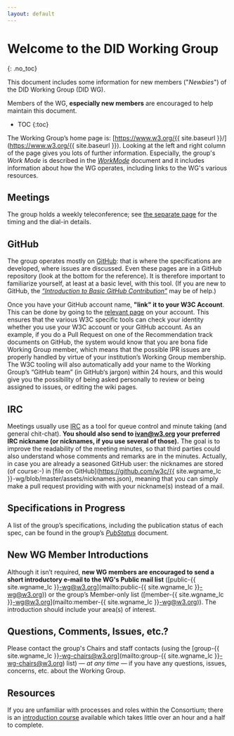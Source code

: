 ```yaml
---
layout: default
---
```

# Welcome to the DID Working Group
{: .no_toc}

This document includes some information for new members ("*Newbies*") of the DID Working Group (DID WG).

Members of the WG, **especially new members** are encouraged to help maintain this document.

* TOC
{:toc}

The Working Group’s home page is: [https://www.w3.org/{{ site.baseurl }}/](https://www.w3.org/{{ site.baseurl }}). Looking at the left and right column of the page gives you lots of further information. Especially, the group's *Work Mode* is described in the [*WorkMode*](index) document and it includes information about how the WG operates, including links to the WG's various resources.

## Meetings

The group holds a weekly teleconference; see [the separate page](../Meetings/) for the timing and the dial-in details.

## GitHub

The group operates mostly on [GitHub](index#github): that is where the specifications are developed, where issues are discussed. Even these pages are in a GitHub repository (look at the bottom for the reference). It is therefore important to familiarize yourself, at least at a basic level, with this tool. (If you are new to GitHub, the [*“Introduction to Basic GitHub Contribution”*](https://iherman.github.io/misc-notes/docs/BasicGitHubContributionIntro) may be of help.)

Once you have your GitHub account name, **"link" it to your W3C Account**. This can be done by going to the [relevant page](https://www.w3.org/users/myprofile/connectedaccounts) on your account. This ensures that the various W3C specific tools can check your identity whether you use your W3C account or your GitHub account. As an example, if you do a Pull Request on one of the Recommendation track documents on GitHub, the system would know that you are bona fide Working Group member, which means that the possible IPR issues are properly handled by virtue of your institution’s Working Group membership. The W3C tooling will also automatically add your name to the Working Group’s “GitHub team” (in GitHub‘s jargon) within 24 hours, and this would give you the possibility of being asked personally to review or being assigned to issues, or editing the wiki pages.

## IRC

Meetings usually use [IRC](index#irc) as a tool for queue control and minute taking (and general chit-chat). **You should also send to ivan@w3.org your preferred IRC nickname (or nicknames, if you use several of those).** The goal is to improve the readability of the meeting minutes, so that third parties could also understand whose comments and remarks are in the minutes. Actually, in case you are already a seasoned GitHub user: the nicknames are stored (of course:-) in [file on GitHub](https://github.com/w3c/{{ site.wgname_lc }}-wg/blob/master/assets/nicknames.json), meaning that you can simply make a pull request providing with with your nickname(s) instead of a mail.

## Specifications in Progress

A list of the group’s specifications, including the publication status of each spec, can be found in the group’s [*PubStatus*](/PublStatus) document.

## New WG Member Introductions

Although it isn’t required, **new WG members are encouraged to send a short introductory e-mail to the WG's Public mail list** ([public-{{ site.wgname_lc }}-wg@w3.org](mailto:public-{{ site.wgname_lc }}-wg@w3.org)) or the group’s Member-only list ([member-{{ site.wgname_lc }}-wg@w3.org](mailto:member-{{ site.wgname_lc }}-wg@w3.org)). The introduction should include your area(s) of interest.

## Questions, Comments, Issues, etc.?

Please contact the group's Chairs and staff contacts (using the [group-{{ site.wgname_lc }}-wg-chairs@w3.org](mailto:group-{{ site.wgname_lc }}-wg-chairs@w3.org) list) — *at any time* — if you have any questions, issues, concerns, etc. about the Working Group.

## Resources

If you are unfamiliar with processes and roles within the Consortium; there is an [introduction course](http://lists.w3.org/Archives/Public/www-archive/2014Apr/0026.html) available which takes little over an hour and a half to complete.
